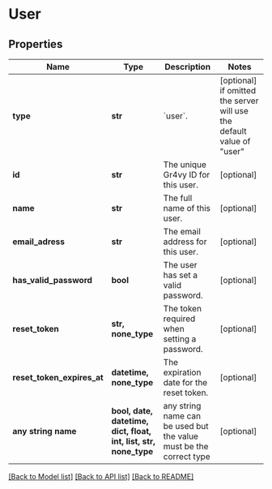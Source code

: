 # User


## Properties
Name | Type | Description | Notes
------------ | ------------- | ------------- | -------------
**type** | **str** | &#x60;user&#x60;. | [optional]  if omitted the server will use the default value of "user"
**id** | **str** | The unique Gr4vy ID for this user. | [optional] 
**name** | **str** | The full name of this user. | [optional] 
**email_adress** | **str** | The email address for this user. | [optional] 
**has_valid_password** | **bool** | The user has set a valid password. | [optional] 
**reset_token** | **str, none_type** | The token required when setting a password. | [optional] 
**reset_token_expires_at** | **datetime, none_type** | The expiration date for the reset token. | [optional] 
**any string name** | **bool, date, datetime, dict, float, int, list, str, none_type** | any string name can be used but the value must be the correct type | [optional]

[[Back to Model list]](../README.md#documentation-for-models) [[Back to API list]](../README.md#documentation-for-api-endpoints) [[Back to README]](../README.md)


